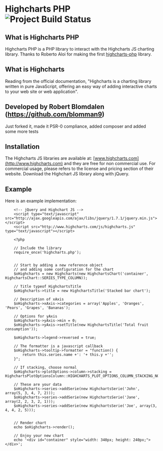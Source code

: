 Highcharts PHP ![Project Build Status](https://secure.travis-ci.org/lsv/Highcharts-PHP.png)
======================

What is Highcharts PHP
----------------------

Highcharts PHP is a PHP library to interact with the Highcharts JS charting library. Thanks to Roberto Aloi for making the first [highcharts-php](https://bitbucket.org/roberto.aloi/highcharts-php/) library.

What is Highcharts
------------------

Reading from the official documentation, "Highcharts is a charting library written in pure JavaScript, offering an easy way of adding interactive charts to your web site or web application".

Developed by Robert Blomdalen (https://github.com/blomman9)
-----------------------------

Just forked it, made it PSR-0 compliance, added composer and added some more tests

Installation
------------

The Highcharts JS libraries are available at: [www.highcharts.com](http://www.highcharts.com) and they are free for non commercial use. For commercial usage, please refers to the license and pricing section of their website. Download the Highchart JS library along with jQuery.

Example
-------

Here is an example implementation:

        <!-- jQuery and Highchart JS -->
        <script type="text/javascript" src="http://ajax.googleapis.com/ajax/libs/jquery/1.7.1/jquery.min.js"></script>
        <script src="http://www.highcharts.com/js/highcharts.js" type="text/javascript"></script>

        <?php

        // Include the library
        require_once('highcharts.php');


        // Start by adding a new reference object
        // and adding some configuration for the chart
        $oHighcharts = new Highcharts(new HighchartsChart('container', HighchartsChart::SERIES_TYPE_COLUMN));

        // Title typeof HighchartsTitle
        $oHighcharts->title = new HighchartsTitle('Stacked bar chart');

        // Description of xAxis
        $oHighcharts->xAxis->categories = array('Apples', 'Oranges', 'Pears', 'Grapes', 'Bananas');

        // Options for yAxis
        $oHighcharts->yAxis->min = 0;
        $oHighcharts->yAxis->setTitle(new HighchartsTitle('Total fruit consumption'));

        $oHighcharts->legend->reversed = true;

        // The formatter is a javascript callback
        $oHighcharts->tooltip->formatter = "function() {
            return this.series.name +': '+ this.y +'';
        }";

        // If stacking, choose normal
        $oHighcharts->plotOptions->column->stacking = HighchartsPlotOptionsColumn::HIGHCHARTS_PLOT_OPTIONS_COLUMN_STACKING_NORMAL;

        // These are your data
        $oHighcharts->series->addSerie(new HighchartsSerie('John', array(5, 3, 4, 7, 2)));
        $oHighcharts->series->addSerie(new HighchartsSerie('Jane', array(2, 2, 3, 2, 1)));
        $oHighcharts->series->addSerie(new HighchartsSerie('Joe', array(3, 4, 4, 2, 5)));


        // Render chart
        echo $oHighcharts->render();

        // Enjoy your new chart
        echo '<div id="container" style="width: 340px; height: 240px;"> </div>';
